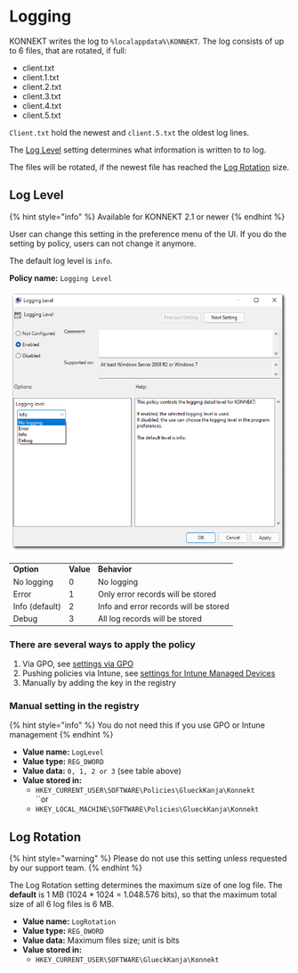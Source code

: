 # Logging

KONNEKT writes the log to `%localappdata%\KONNEKT`. The log consists of up to 6 files, that are rotated, if full:

* client.txt
* client.1.txt
* client.2.txt
* client.3.txt
* client.4.txt
* client.5.txt

`Client.txt` hold the newest and `client.5.txt` the oldest log lines.&#x20;

The [Log Level](logging.md#log-level) setting determines what information is written to to log.

The files will be rotated, if the newest file has reached the [Log Rotation](logging.md#log-rotation) size.

## Log Level

{% hint style="info" %}
Available for KONNEKT 2.1 or newer
{% endhint %}

User can change this setting in the preference menu of the UI. If you do the setting by policy, users can not change it anymore.

The default log level is `info`.

**Policy name:** `Logging Level`

![](<../../.gitbook/assets/2022-02-25 Log Level.png>)

|                |           |                                       |
| -------------- | --------- | ------------------------------------- |
| **Option**     | **Value** | **Behavior**                          |
| No logging     | 0         | No logging                            |
| Error          | 1         | Only error records will be stored     |
| Info (default) | 2         | Info and error records will be stored |
| Debug          | 3         | All log records will be stored        |

### **There are several ways to apply the policy**

1. Via GPO, see [settings via GPO](../management-options/settings-via-gpo.md)
2. Pushing policies via Intune, see [settings for Intune Managed Devices](../management-options/setting-for-intune-managed-devices/)
3. Manually by adding the key in the registry

### Manual setting in the registry

{% hint style="info" %}
You do not need this if you use GPO or Intune management
{% endhint %}

* **Value name:** `LogLevel`
* **Value type:** `REG_DWORD`
* **Value data:** `0, 1, 2 or 3` (see table above)
* **Value stored in:**
  * `HKEY_CURRENT_USER\SOFTWARE\Policies\GlueckKanja\Konnekt`\
    ``or
  * `HKEY_LOCAL_MACHINE\SOFTWARE\Policies\GlueckKanja\Konnekt`

## Log Rotation

{% hint style="warning" %}
Please do not use this setting unless requested by our support team.
{% endhint %}

The Log Rotation setting determines the maximum size of one log file. The **default** is 1 MB (1024 \* 1024 = 1.048.576 bits), so that the maximum total size of all 6 log files is 6 MB.

* **Value name:** `LogRotation`
* **Value type:** `REG_DWORD`
* **Value data:** Maximum files size; unit is bits
* **Value stored in:**
  * `HKEY_CURRENT_USER\SOFTWARE\GlueckKanja\Konnekt`

